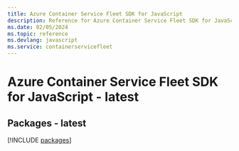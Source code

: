 ```yaml
---
title: Azure Container Service Fleet SDK for JavaScript
description: Reference for Azure Container Service Fleet SDK for JavaScript
ms.date: 02/05/2024
ms.topic: reference
ms.devlang: javascript
ms.service: containerservicefleet
---
```

# Azure Container Service Fleet SDK for JavaScript - latest
## Packages - latest
[!INCLUDE [packages](container-service-fleet-index.md)]